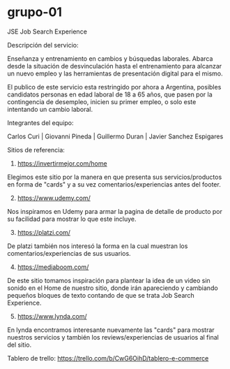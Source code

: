 # grupo-01

JSE
Job Search Experience

Descripción del servicio:

Enseñanza y entrenamiento en cambios y búsquedas laborales. Abarca desde la situación de desvinculación hasta el entrenamiento para alcanzar un nuevo empleo y las herramientas de presentación digital para el mismo.

El publico de este servicio esta restringido por ahora a Argentina, posibles candidatos personas en edad laboral de 18 a 65 años, que pasen por la contingencia de desempleo, inicien su primer empleo, o solo este intentando un cambio laboral.

Integrantes del equipo:

Carlos Curi | Giovanni Pineda | Guillermo Duran | Javier Sanchez Espigares

Sitios de referencia:

1. https://invertirmejor.com/home

Elegimos este sitio por la manera en que presenta sus servicios/productos en forma de "cards" y a su vez comentarios/experiencias antes del footer.

2. https://www.udemy.com/

Nos inspiramos en Udemy para armar la pagina de detalle de producto por su facilidad para mostrar lo que este incluye.

3. https://platzi.com/

De platzi también nos interesó la forma en la cual muestran los comentarios/experiencias de sus usuarios.

4. https://mediaboom.com/

De este sitio tomamos inspiración para plantear la idea de un video sin sonido en el Home de nuestro sitio, donde irán apareciendo y cambiando pequeños bloques de texto contando de que se trata Job Search Experience.

5. https://www.lynda.com/

En lynda encontramos interesante nuevamente las "cards" para mostrar nuestros servicios y también los reviews/experiencias de usuarios al final del sitio.

Tablero de trello:
https://trello.com/b/CwG6OihD/tablero-e-commerce
